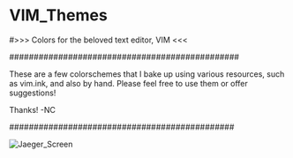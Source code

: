 # VIM_Themes
#>>> Colors for the beloved text editor, VIM <<<

###############################################

These are a few colorschemes that I bake up using various resources, such as vim.ink, and also by hand. Please feel free to use them or offer suggestions! 

Thanks!
-NC

##############################################

![Jaeger_Screen](https://raw.githubusercontent.com/TheNicholsOfCharroth/VIM_Themes/Jaeger.png)



